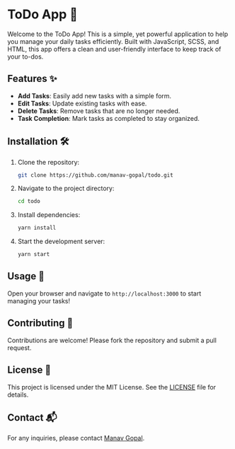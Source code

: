 # ToDo App 📝

Welcome to the ToDo App! This is a simple, yet powerful application to help you manage your daily tasks efficiently. Built with JavaScript, SCSS, and HTML, this app offers a clean and user-friendly interface to keep track of your to-dos.

## Features ✨

- **Add Tasks**: Easily add new tasks with a simple form.
- **Edit Tasks**: Update existing tasks with ease.
- **Delete Tasks**: Remove tasks that are no longer needed.
- **Task Completion**: Mark tasks as completed to stay organized.

## Installation 🛠️

1. Clone the repository:

    ```bash
    git clone https://github.com/manav-gopal/todo.git
    ```

2. Navigate to the project directory:

    ```bash
    cd todo
    ```

3. Install dependencies:

    ```bash
    yarn install
    ```

4. Start the development server:

    ```bash
    yarn start
    ```

## Usage 🚀

Open your browser and navigate to `http://localhost:3000` to start managing your tasks!

## Contributing 🤝

Contributions are welcome! Please fork the repository and submit a pull request.

## License 📜

This project is licensed under the MIT License. See the [LICENSE](LICENSE) file for details.

## Contact 📬

For any inquiries, please contact [Manav Gopal](https://github.com/manav-gopal).

